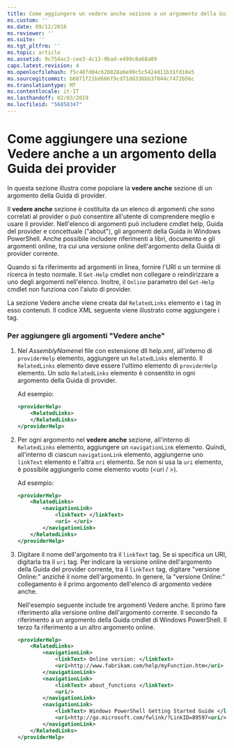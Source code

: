 ```yaml
---
title: Come aggiungere un vedere anche sezione a un argomento della Guida di Provider | Microsoft Docs
ms.custom: ''
ms.date: 09/12/2016
ms.reviewer: ''
ms.suite: ''
ms.tgt_pltfrm: ''
ms.topic: article
ms.assetid: 9c754ac3-cee3-4c13-9bad-e499c8a68a09
caps.latest.revision: 4
ms.openlocfilehash: f5c48fd04c620828a6e99c5c5424d11b31fd10e5
ms.sourcegitcommit: b6871f21bd666f9cd71dd336bb3f844cf472b56c
ms.translationtype: MT
ms.contentlocale: it-IT
ms.lasthandoff: 02/03/2019
ms.locfileid: "56858347"
---
```

# <a name="how-to-add-a-see-also-section-to-a-provider-help-topic"></a>Come aggiungere una sezione Vedere anche a un argomento della Guida dei provider

In questa sezione illustra come popolare la **vedere anche** sezione di un argomento della Guida di provider.

Il **vedere anche** sezione è costituita da un elenco di argomenti che sono correlati al provider o può consentire all'utente di comprendere meglio e usare il provider. Nell'elenco di argomenti può includere cmdlet help, Guida del provider e concettuale ("about"), gli argomenti della Guida in Windows PowerShell. Anche possibile includere riferimenti a libri, documento e gli argomenti online, tra cui una versione online dell'argomento della Guida di provider corrente.

Quando si fa riferimento ad argomenti in linea, fornire l'URI o un termine di ricerca in testo normale. Il `Get-Help` cmdlet non collegare o reindirizzare a uno degli argomenti nell'elenco. Inoltre, il `Online` parametro del `Get-Help` cmdlet non funziona con l'aiuto di provider.

La sezione Vedere anche viene creata dal `RelatedLinks` elemento e i tag in esso contenuti. Il codice XML seguente viene illustrato come aggiungere i tag.

### <a name="to-add-see-also-topics"></a>Per aggiungere gli argomenti "Vedere anche"

1. Nel *AssemblyName*nel file con estensione dll help.xml, all'interno di `providerHelp` elemento, aggiungere un `RelatedLinks` elemento. Il `RelatedLinks` elemento deve essere l'ultimo elemento di `providerHelp` elemento. Un solo `RelatedLinks` elemento è consentito in ogni argomento della Guida di provider.

   Ad esempio:

    ```xml
    <providerHelp>
        <RelatedLinks>
        </RelatedLinks>
    </providerHelp>
    ```

2. Per ogni argomento nel **vedere anche** sezione, all'interno di `RelatedLinks` elemento, aggiungere un `navigationLink` elemento. Quindi, all'interno di ciascun `navigationLink` elemento, aggiungerne uno `linkText` elemento e l'altra `uri` elemento. Se non si usa la `uri` elemento, è possibile aggiungerlo come elemento vuoto (\<uri / >).

   Ad esempio:

    ```xml
    <providerHelp>
        <RelatedLinks>
            <navigationLink>
                <linkText> </linkText>
                <uri> </uri>
            </navigationLink>
        </RelatedLinks>
    </providerHelp>
    ```

3. Digitare il nome dell'argomento tra il `linkText` tag. Se si specifica un URI, digitarla tra il `uri` tag. Per indicare la versione online dell'argomento della Guida del provider corrente, tra il `linkText` tag, digitare "versione Online:" anziché il nome dell'argomento. In genere, la "versione Online:" collegamento è il primo argomento dell'elenco di argomento vedere anche.

   Nell'esempio seguente include tre argomenti Vedere anche. Il primo fare riferimento alla versione online dell'argomento corrente. Il secondo fa riferimento a un argomento della Guida cmdlet di Windows PowerShell. Il terzo fa riferimento a un altro argomento online.

    ```xml
    <providerHelp>
        <RelatedLinks>
            <navigationLink>
                <linkText> Online version: </linkText>
                <uri>http://www.fabrikam.com/help/myFunction.htm</uri>
            </navigationLink>
            <navigationLink>
                <linkText> about_functions </linkText>
                <uri/>
            </navigationLink>
            <navigationLink>
                <linkText> Windows PowerShell Getting Started Guide </linkText>
                <uri>http://go.microsoft.com/fwlink/?LinkID=89597<uri/>
            </navigationLink>
        </RelatedLinks>
    </providerHelp>
    ```